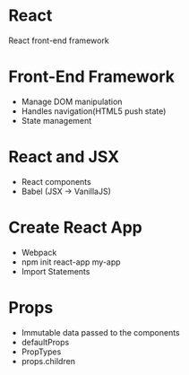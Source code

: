 # React
React front-end framework

# Front-End Framework
  * Manage DOM manipulation
  * Handles navigation(HTML5 push state)
  * State management
  
# React and JSX
  * React components
  * Babel (JSX -> VanillaJS)
  
# Create React App
  * Webpack
  * npm init react-app my-app
  * Import Statements
  
# Props
  * Immutable data passed to the components
  * defaultProps
  * PropTypes
  * props.children
